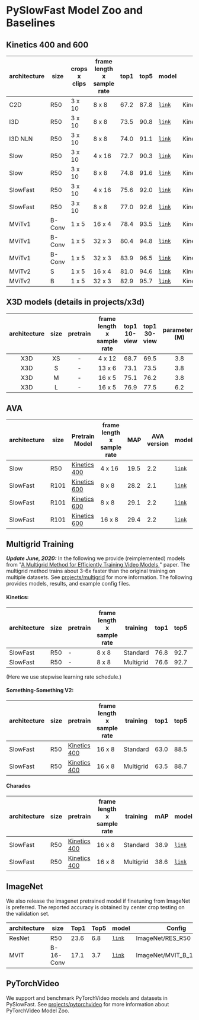 # PySlowFast Model Zoo and Baselines

## Kinetics 400 and 600

| architecture | size |  crops x clips |  frame length x sample rate | top1 |  top5  |  model | config | dataset |
| ------------- | ------------- | ------------- | ------------- | ------------- | ------------- | ------------- | ------------- | ------------- |
| C2D | R50 | 3 x 10 | 8 x 8 | 67.2 | 87.8 | [`link`](https://dl.fbaipublicfiles.com/pyslowfast/model_zoo/kinetics400/C2D_NOPOOL_8x8_R50.pkl) | Kinetics/c2/C2D_NOPOOL_8x8_R50 | K400 |
| I3D | R50 | 3 x 10 | 8 x 8 | 73.5 | 90.8 | [`link`](https://dl.fbaipublicfiles.com/pyslowfast/model_zoo/kinetics400/I3D_8x8_R50.pkl) | Kinetics/c2/I3D_8x8_R50 | K400 |
| I3D NLN | R50 | 3 x 10 | 8 x 8 | 74.0 | 91.1 | [`link`](https://dl.fbaipublicfiles.com/pyslowfast/model_zoo/kinetics400/I3D_NLN_8x8_R50.pkl) | Kinetics/c2/I3D_NLN_8x8_R50 | K400 |
| Slow | R50 | 3 x 10 | 4 x 16 | 72.7 | 90.3 | [`link`](https://dl.fbaipublicfiles.com/pyslowfast/model_zoo/kinetics400/SLOWONLY_4x16_R50.pkl) | Kinetics/c2/SLOW_4x16_R50 | K400 |
| Slow | R50 | 3 x 10 | 8 x 8 | 74.8 | 91.6 | [`link`](https://dl.fbaipublicfiles.com/pyslowfast/model_zoo/kinetics400/SLOWONLY_8x8_R50.pkl) | Kinetics/c2/SLOW_8x8_R50 | K400 |
| SlowFast | R50 | 3 x 10 | 4 x 16 | 75.6 | 92.0 | [`link`](https://dl.fbaipublicfiles.com/pyslowfast/model_zoo/kinetics400/SLOWFAST_4x16_R50.pkl) | Kinetics/c2/SLOWFAST_4x16_R50 | K400 |
| SlowFast | R50 | 3 x 10 | 8 x 8 | 77.0 | 92.6 | [`link`](https://dl.fbaipublicfiles.com/pyslowfast/model_zoo/kinetics400/SLOWFAST_8x8_R50.pkl) | Kinetics/c2/SLOWFAST_8x8_R50 | K400 |
| MViTv1 | B-Conv | 1 x 5 | 16 x 4 | 78.4 | 93.5 | [`link`](https://drive.google.com/file/d/194gJinVejq6A1FmySNKQ8vAN5-FOY-QL/view?usp=sharing) | Kinetics/MVIT_B_16x4_CONV | K400 |
| MViTv1 | B-Conv | 1 x 5 | 32 x 3 | 80.4 | 94.8 | [`link`](https://dl.fbaipublicfiles.com/pyslowfast/model_zoo/mvit/k400.pyth) | Kinetics/MVIT_B_32x3_CONV | K400 |
| MViTv1 | B-Conv | 1 x 5 | 32 x 3 | 83.9 | 96.5 | [`link`](https://dl.fbaipublicfiles.com/pyslowfast/model_zoo/mvit/k600.pyth) | Kinetics/MVIT_B_32x3_CONV_K600 | K600 |
| MViTv2 | S | 1 x 5 | 16 x 4 | 81.0 | 94.6 | [`link`](https://dl.fbaipublicfiles.com/pyslowfast/model_zoo/mvitv2/pysf_video_models/MViTv2_S_16x4_k400_f302660347.pyth) | Kinetics/MVITv2_S_16x4 | K400 |
| MViTv2 | B | 1 x 5 | 32 x 3 | 82.9 | 95.7 | [`link`](https://dl.fbaipublicfiles.com/pyslowfast/model_zoo/mvitv2/pysf_video_models/MViTv2_B_32x3_k400_f304025456.pyth) | Kinetics/MVITv2_B_32x3 | K400 |

## X3D models (details in projects/x3d)

|    architecture     |  size  | pretrain |    frame length x sample rate     | top1 10-view | top1 30-view | parameters (M) | FLOPs (G) | model | config |
| :-------------: | :-----: | :-----: | :-------------: | :------: | :------: | :------------: | :----: | :------: | :------: |
| X3D | XS | - | 4 x 12 | 68.7 | 69.5 | 3.8 | 0.60 | [`link`](https://dl.fbaipublicfiles.com/pyslowfast/x3d_models/x3d_xs.pyth) | Kinetics/X3D_XS |
| X3D | S | - | 13 x 6 | 73.1 | 73.5 | 3.8 | 1.96 | [`link`](https://dl.fbaipublicfiles.com/pyslowfast/x3d_models/x3d_s.pyth) | Kinetics/X3D_S |
| X3D | M | - | 16 x 5 | 75.1 | 76.2 | 3.8 | 4.73 | [`link`](https://dl.fbaipublicfiles.com/pyslowfast/x3d_models/x3d_m.pyth) | Kinetics/X3D_M |
| X3D | L | - | 16 x 5 | 76.9 | 77.5 | 6.2 | 18.37 | [`link`](https://dl.fbaipublicfiles.com/pyslowfast/x3d_models/x3d_l.pyth) | Kinetics/X3D_L |

## AVA

| architecture | size | Pretrain Model |  frame length x sample rate  | MAP | AVA version | model |
| ------------- | ------------- | ------------- | ------------- | ------------- | ------------- |------------- |
| Slow | R50 | [Kinetics 400](https://dl.fbaipublicfiles.com/pyslowfast/model_zoo/ava/pretrain/C2D_8x8_R50.pkl) | 4 x 16 | 19.5 | 2.2 | [`link`](https://dl.fbaipublicfiles.com/pyslowfast/model_zoo/ava/C2D_8x8_R50.pkl) |
| SlowFast | R101 | [Kinetics 600](https://dl.fbaipublicfiles.com/pyslowfast/model_zoo/ava/pretrain/SLOWFAST_32x2_R101_50_50_v2.1.pkl) | 8 x 8 | 28.2 | 2.1 | [`link`](https://dl.fbaipublicfiles.com/pyslowfast/model_zoo/ava/SLOWFAST_32x2_R101_50_50_v2.1.pkl) |
| SlowFast | R101 | [Kinetics 600](https://dl.fbaipublicfiles.com/pyslowfast/model_zoo/ava/pretrain/SLOWFAST_32x2_R101_50_50.pkl) | 8 x 8 | 29.1 | 2.2 | [`link`](https://dl.fbaipublicfiles.com/pyslowfast/model_zoo/ava/SLOWFAST_32x2_R101_50_50.pkl) |
| SlowFast | R101 | [Kinetics 600](https://dl.fbaipublicfiles.com/pyslowfast/model_zoo/ava/pretrain/SLOWFAST_64x2_R101_50_50.pkl) | 16 x 8 | 29.4 | 2.2 | [`link`](https://dl.fbaipublicfiles.com/pyslowfast/model_zoo/ava/SLOWFAST_64x2_R101_50_50.pkl) |

## Multigrid Training

***Update June, 2020:*** In the following we provide (reimplemented) models from  "[A Multigrid Method for Efficiently Training Video Models
](https://arxiv.org/abs/1912.00998)" paper. The multigrid method trains about 3-6x faster than the original training on multiple datasets. See [projects/multigrid](projects/multigrid/README.md) for more information. The following provides models, results, and example config files.

#### Kinetics:
| architecture | size |  pretrain |  frame length x sample rate | training | top1 |  top5  |  model | config |
| ------------- | ------------- | ------------- | ------------- | ------------- | ------------- | ------------- | ------------- | ------------- |
| SlowFast | R50 | - | 8 x 8 | Standard | 76.8 | 92.7 | [`link`](https://dl.fbaipublicfiles.com/pyslowfast/pyslowfast/model_zoo/multigrid/model_zoo/Kinetics/SLOWFAST_8x8_R50_stepwise.pkl) | Kinetics/SLOWFAST_8x8_R50_stepwise |
| SlowFast | R50 | - | 8 x 8 | Multigrid | 76.6 | 92.7 | [`link`](https://dl.fbaipublicfiles.com/pyslowfast/pyslowfast/model_zoo/multigrid/model_zoo/Kinetics/SLOWFAST_8x8_R50_stepwise_multigrid.pkl) | Kinetics/SLOWFAST_8x8_R50_stepwise_multigrid |

(Here we use stepwise learning rate schedule.)

#### Something-Something V2:
| architecture | size |  pretrain |  frame length x sample rate | training | top1 |  top5  |  model | config |
| ------------- | ------------- | ------------- | ------------- | ------------- | ------------- | ------------- | ------------- | ------------- |
| SlowFast | R50 | [Kinetics 400](https://dl.fbaipublicfiles.com/pyslowfast/model_zoo/kinetics400/SLOWFAST_8x8_R50.pkl) | 16 x 8 | Standard | 63.0 | 88.5 | [`link`](https://dl.fbaipublicfiles.com/pyslowfast/pyslowfast/model_zoo/multigrid/model_zoo/SSv2/SLOWFAST_16x8_R50.pkl) | SSv2/SLOWFAST_16x8_R50 |
| SlowFast | R50 | [Kinetics 400](https://dl.fbaipublicfiles.com/pyslowfast/model_zoo/kinetics400/SLOWFAST_8x8_R50.pkl) | 16 x 8 | Multigrid | 63.5 | 88.7 | [`link`](https://dl.fbaipublicfiles.com/pyslowfast/pyslowfast/model_zoo/multigrid/model_zoo/SSv2/SLOWFAST_16x8_R50_multigrid.pkl) | SSv2/SLOWFAST_16x8_R50_multigrid |


#### Charades
| architecture | size |  pretrain |  frame length x sample rate | training | mAP |  model | config |
| ------------- | ------------- | ------------- | ------------- | ------------- | ------------- | ------------- | ------------- |
| SlowFast | R50 | [Kinetics 400](https://dl.fbaipublicfiles.com/pyslowfast/model_zoo/kinetics400/SLOWFAST_8x8_R50.pkl) | 16 x 8 | Standard | 38.9 | [`link`](https://dl.fbaipublicfiles.com/pyslowfast/pyslowfast/model_zoo/multigrid/model_zoo/Charades/SLOWFAST_16x8_R50.pkl) | SSv2/SLOWFAST_16x8_R50 |
| SlowFast | R50 | [Kinetics 400](https://dl.fbaipublicfiles.com/pyslowfast/model_zoo/kinetics400/SLOWFAST_8x8_R50.pkl) | 16 x 8 | Multigrid | 38.6 | [`link`](https://dl.fbaipublicfiles.com/pyslowfast/pyslowfast/model_zoo/multigrid/model_zoo/Charades/SLOWFAST_16x8_R50_multigrid.pkl) | SSv2/SLOWFAST_16x8_R50_multigrid |


## ImageNet

We also release the imagenet pretrained model if finetuning from ImageNet is preferred. The reported accuracy is obtained by center crop testing on the validation set.

| architecture | size |  Top1 |  Top5  |  model  | Config |
| ------------- | ------------- | ------------- | ------------- | ------------- | ------------- |
| ResNet | R50 | 23.6 | 6.8 | [`link`](https://dl.fbaipublicfiles.com/pyslowfast/model_zoo/kinetics400/R50_IN1K.pyth) | ImageNet/RES_R50 |
| MVIT | B-16-Conv | 17.1 | 3.7 | [`link`](https://drive.google.com/file/d/1dYYqUB-3DSgBVc9d6o-rW8ojtVsrFLgp/view?usp=sharing) | ImageNet/MVIT_B_16_CONV |



## PyTorchVideo

We support and benchmark PyTorchVideo models and datasets in PySlowFast. See [projects/pytorchvideo](projects/pytorchvideo/README.md) for more information about PyTorchVideo Model Zoo.
